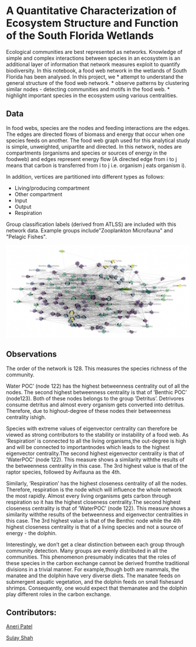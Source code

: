 # A Quantitative Characterization of Ecosystem Structure and Function of the South Florida Wetlands 

Ecological communities are best represented as networks. Knowledge of simple and complex interactions between species in an ecosystem is an additional layer of information that network measures exploit to quantify biodiversity. In this notebook, a food web network in the wetlands of South Florida has been analysed.
In this project, we 
    * attempt to understand the general structure of the food web network.
    * observe patterns by clustering similar nodes - detecting communities and motifs in the food web.
    * highlight important species in the ecosystem using various centralities.

## Data

In food webs, species are the nodes and feeding interactions are the edges. The edges are directed flows of biomass and energy that occur when one species feeds on another.
The food web graph used for this analytical study is simple, unweighted, unipartite and directed. In this network, nodes are compartments (organisms and species or sources of energy in the foodweb) and edges represent energy flow (A directed edge from i to j means that carbon is transferred from i to j i.e. organism j eats organism i).

In addition, vertices are partitioned into different types as follows:
* Living/producing compartment
* Other compartment
* Input
* Output
* Respiration

Group classification labels (derived from ATLSS) are included with this network data. Example groups include"Zooplankton Microfauna" and "Pelagic Fishes".

<img src="https://github.com/anerip98/ecological-network-analysis/blob/main/network.png" width=1000>

## Observations
The order of the network is 128. This measures the species richness of the community.

Water POC’ (node 122) has the highest betweenness centrality out of all the nodes. The second highest betweenness centrality is that of ’Benthic POC’ (node123). Both of these nodes belongs to the group ’Detritus’. Detrivores consume detritus and almost every organism gets converted into detritus. Therefore, due to highout-degree of these nodes their betweenness centrality ishigh.

Species with extreme values of eigenvector centrality can therefore be viewed as strong contributors to the stability or instability of a food web.
As ’Respiration’ is connected to all the living organisms,the out-degree is high and will be connected to importantnodes which leads to the highest eigenvector centrality.The second highest eigenvector centrality is that of ’WaterPOC’ (node 122). This measure shows a similarity withthe results of the betweenness centrality in this case. The 3rd highest value is that of the raptor species, followed by Avifauna as the 4th.

Similarly, ’Respiration’ has the highest closeness centrality of all the nodes. Therefore, respiration is the node which will influence the whole network the most rapidly. Almost every living organisms gets carbon through respiration so it has the highest closeness centrality.The second highest closeness centrality is that of ’WaterPOC’ (node 122). This measure shows a similarity withthe results of the betweenness and eigenvector centralities in this case.
The 3rd highest value is that of the Benthic node while the 4th highest closeness centrality is that of a living species and not a source of energy - the dolphin.

Interestingly, we don’t get a clear distinction between each group through community detection. Many groups are evenly distributed in all the communities. This phenomenon presumably indicates that the roles of these species in the carbon exchange cannot be derived fromthe traditional divisions in a trivial manner. For example,though both are mammals, the manatee and the dolphin have very diverse diets. The manatee feeds on submergent aquatic vegetation, and the dolphin feeds on small fishesand shrimps. Consequently, one would expect that themanatee and the dolphin play different roles in the carbon exchange.

## Contributors:
[Aneri Patel](https://github.com/anerip98)

[Sulay Shah](https://github.com/sulays)
